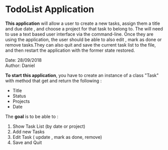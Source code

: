 # TodoList Application

**This application** will allow a user to create a new tasks, assign them a title and due date , and choose a project for that task to belong to. The will need to use a text based user interface via the command-line. Once they are using the application, the user should be able to also edit , mark as done or remove tasks.They can also quit and save the current task list to the file, and then restart the application with the former state restored.

Date: 28/09/2018  
Author: Daniel  

**To start this application**, you have to create an instance of a class "Task" with method that get and return the following :

* Title  
* Status  
* Projects
* Date  
  

The **goal** is to be able to :

1. Show Task List (by date or project)  
1. Add new Tasks  
1. Edit Task ( update , mark as done, remove)  
1. Save and Quit  


